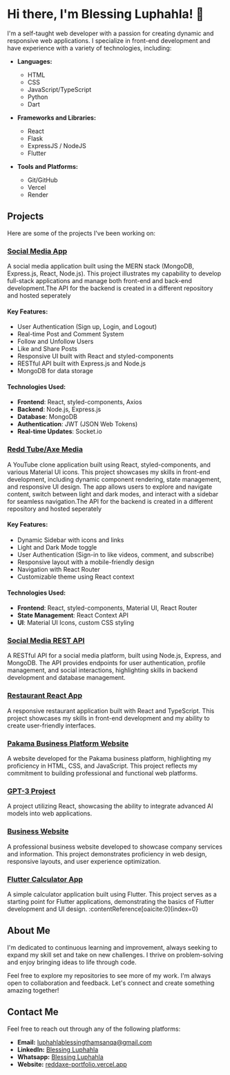 # Hi there, I'm Blessing Luphahla! 👋

I'm a self-taught web developer with a passion for creating dynamic and responsive web applications. I specialize in front-end development and have experience with a variety of technologies, including:

- **Languages:**

  - HTML
  - CSS
  - JavaScript/TypeScript
  - Python
  - Dart

- **Frameworks and Libraries:**

  - React
  - Flask
  - ExpressJS / NodeJS
  - Flutter

- **Tools and Platforms:**
  - Git/GitHub
  - Vercel
  - Render

## Projects

Here are some of the projects I've been working on:

### [Social Media App](https://github.com/BlessingLuphahla/social-media)

A social media application built using the MERN stack (MongoDB, Express.js, React, Node.js). This project illustrates my capability to develop full-stack applications and manage both front-end and back-end development.The API for the backend is created in a different repository and hosted seperately

#### Key Features:

- User Authentication (Sign up, Login, and Logout)
- Real-time Post and Comment System
- Follow and Unfollow Users
- Like and Share Posts
- Responsive UI built with React and styled-components
- RESTful API built with Express.js and Node.js
- MongoDB for data storage

#### Technologies Used:

- **Frontend**: React, styled-components, Axios
- **Backend**: Node.js, Express.js
- **Database**: MongoDB
- **Authentication**: JWT (JSON Web Tokens)
- **Real-time Updates**: Socket.io

### [Redd Tube/Axe Media](https://github.com/BlessingLuphahla/Redd-Tube)

A YouTube clone application built using React, styled-components, and various Material UI icons. This project showcases my skills in front-end development, including dynamic component rendering, state management, and responsive UI design. The app allows users to explore and navigate content, switch between light and dark modes, and interact with a sidebar for seamless navigation.The API for the backend is created in a different repository and hosted seperately

#### Key Features:

- Dynamic Sidebar with icons and links
- Light and Dark Mode toggle
- User Authentication (Sign-in to like videos, comment, and subscribe)
- Responsive layout with a mobile-friendly design
- Navigation with React Router
- Customizable theme using React context

#### Technologies Used:

- **Frontend**: React, styled-components, Material UI, React Router
- **State Management**: React Context API
- **UI**: Material UI Icons, custom CSS styling

### [Social Media REST API](https://github.com/BlessingLuphahla/social-media-rest-api)

A RESTful API for a social media platform, built using Node.js, Express, and MongoDB. The API provides endpoints for user authentication, profile management, and social interactions, highlighting skills in backend development and database management.

### [Restaurant React App](https://github.com/BlessingLuphahla/restaurant)

A responsive restaurant application built with React and TypeScript. This project showcases my skills in front-end development and my ability to create user-friendly interfaces.

### [Pakama Business Platform Website](https://github.com/BlessingLuphahla/pakama-website)

A website developed for the Pakama business platform, highlighting my proficiency in HTML, CSS, and JavaScript. This project reflects my commitment to building professional and functional web platforms.

### [GPT-3 Project](https://github.com/BlessingLuphahla/GPT3)

A project utilizing React, showcasing the ability to integrate advanced AI models into web applications.

### [Business Website](https://github.com/BlessingLuphahla/business-website)

A professional business website developed to showcase company services and information. This project demonstrates proficiency in web design, responsive layouts, and user experience optimization.

### [Flutter Calculator App](https://github.com/BlessingLuphahla/flutter-calculator-app)

A simple calculator application built using Flutter. This project serves as a starting point for Flutter applications, demonstrating the basics of Flutter development and UI design. :contentReference[oaicite:0]{index=0}

## About Me

I'm dedicated to continuous learning and improvement, always seeking to expand my skill set and take on new challenges. I thrive on problem-solving and enjoy bringing ideas to life through code.

Feel free to explore my repositories to see more of my work. I'm always open to collaboration and feedback. Let's connect and create something amazing together!

## Contact Me

Feel free to reach out through any of the following platforms:

- **Email:** [luphahlablessingthamsanqa@gmail.com](mailto:luphahlablessingthamsanqa@gmail.com)
- **LinkedIn:** [Blessing Luphahla](https://www.linkedin.com/in/blessing-luphahla)
- **Whatsapp:** [Blessing Luphahla](https://wa.me/+263788793302)
- **Website:** [reddaxe-portfolio.vercel.app]([https://www.yourwebsite.com](https://reddaxe-portfolio.vercel.app/))


